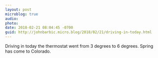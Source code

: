 ```yaml
---
layout: post
microblog: true
audio: 
photo: 
date: 2018-02-21 08:04:45 -0700
guid: http://johnbarbic.micro.blog/2018/02/21/driving-in-today.html
---
```

Driving in today the thermostat went from 3 degrees to 6 degrees.  Spring has come to Colorado.
